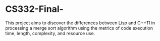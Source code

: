 # CS332-Final-

This project aims to discover the differences between Lisp and C++11 in processing a merge sort algorithm using the metrics of code execution time, length, complexity, and resource use.